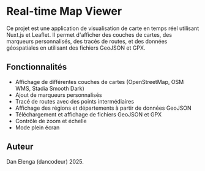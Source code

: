 # Real-time Map Viewer

Ce projet est une application de visualisation de carte en temps réel utilisant Nuxt.js et Leaflet. Il permet d'afficher des couches de cartes, des marqueurs personnalisés, des tracés de routes, et des données géospatiales en utilisant des fichiers GeoJSON et GPX.

## Fonctionnalités

- Affichage de différentes couches de cartes (OpenStreetMap, OSM WMS, Stadia Smooth Dark)
- Ajout de marqueurs personnalisés
- Tracé de routes avec des points intermédiaires
- Affichage des régions et départements à partir de données GeoJSON
- Téléchargement et affichage de fichiers GeoJSON et GPX
- Contrôle de zoom et échelle
- Mode plein écran

## Auteur

Dan Elenga (dancodeur) 2025.
